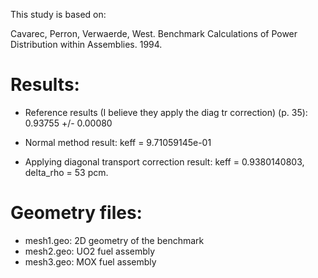 
This study is based on:

Cavarec, Perron, Verwaerde, West. Benchmark Calculations of Power Distribution within Assemblies. 1994.


# Results:

* Reference results (I believe they apply the diag tr correction) (p. 35): 0.93755 +/- 0.00080



* Normal method result: keff = 9.71059145e-01

* Applying diagonal transport correction result: keff = 0.9380140803, delta_rho = 53 pcm.


# Geometry files:

* mesh1.geo: 2D geometry of the benchmark
* mesh2.geo: UO2 fuel assembly
* mesh3.geo: MOX fuel assembly